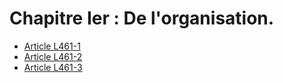 # Chapitre Ier : De l'organisation.

- [Article L461-1](article-l461-1.md)
- [Article L461-2](article-l461-2.md)
- [Article L461-3](article-l461-3.md)

